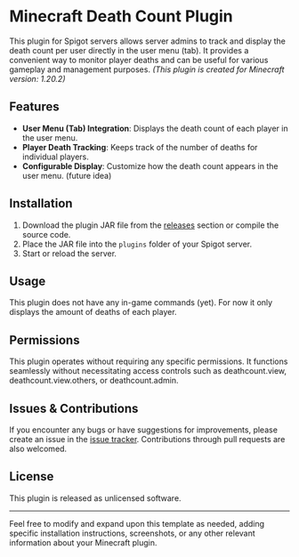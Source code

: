 # Minecraft Death Count Plugin

This plugin for Spigot servers allows server admins to track and display the death count per user directly in the user menu (tab). It provides a convenient way to monitor player deaths and can be useful for various gameplay and management purposes.
_(This plugin is created for Minecraft version: 1.20.2)_

## Features

- **User Menu (Tab) Integration**: Displays the death count of each player in the user menu.
- **Player Death Tracking**: Keeps track of the number of deaths for individual players.
- **Configurable Display**: Customize how the death count appears in the user menu. (future idea)

## Installation

1. Download the plugin JAR file from the [releases](#) section or compile the source code.
2. Place the JAR file into the `plugins` folder of your Spigot server.
3. Start or reload the server.

## Usage

This plugin does not have any in-game commands (yet). For now it only displays the amount of deaths of each player.

## Permissions

This plugin operates without requiring any specific permissions. It functions seamlessly without necessitating access controls such as deathcount.view, deathcount.view.others, or deathcount.admin.

## Issues & Contributions

If you encounter any bugs or have suggestions for improvements, please create an issue in the [issue tracker](#). Contributions through pull requests are also welcomed.

## License

This plugin is released as unlicensed software.

---

Feel free to modify and expand upon this template as needed, adding specific installation instructions, screenshots, or any other relevant information about your Minecraft plugin.

